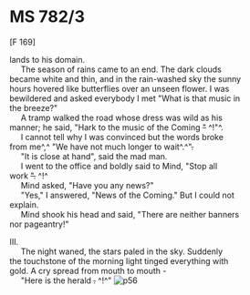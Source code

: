 # MS 782/3

[F 169]

lands to his domain. \
&nbsp;&nbsp;&nbsp;&nbsp;&nbsp;The season of rains came to an end. The dark clouds \
became white and thin, and in the rain-washed sky the sunny \
hours hovered like butterflies over an unseen flower. I was \
bewildered and asked everybody I met "What is that music in \
the breeze?" \
&nbsp;&nbsp;&nbsp;&nbsp;&nbsp;A tramp walked the road whose dress was wild as his \
manner; he said, "Hark to the music of the Coming ~~"~~ ^!"^. \
&nbsp;&nbsp;&nbsp;&nbsp;&nbsp;I cannot tell why I was convinced but the words broke \
from me^,^ "We have not much longer to wait^.^"~~.~~ \
&nbsp;&nbsp;&nbsp;&nbsp;&nbsp;"It is close at hand", said the mad man. \
&nbsp;&nbsp;&nbsp;&nbsp;&nbsp;I went to the office and boldly said to Mind, "Stop all \
work ~~".~~ ^!^ \
&nbsp;&nbsp;&nbsp;&nbsp;&nbsp;Mind asked, "Have you any news?" \
&nbsp;&nbsp;&nbsp;&nbsp;&nbsp;"Yes," I answered, "News of the Coming." But I could not \
explain. \
&nbsp;&nbsp;&nbsp;&nbsp;&nbsp;Mind shook his head and said, "There are neither banners \
nor pageantry!"

III. \
&nbsp;&nbsp;&nbsp;&nbsp;&nbsp;The night waned, the stars paled in the sky. Suddenly \
the touchstone of the morning light tinged everything with \
gold. A cry spread from mouth to mouth - \
&nbsp;&nbsp;&nbsp;&nbsp;&nbsp;"Here is the herald ~~.~~ ^!^"
![p56](MS782_3-056.jpg)
